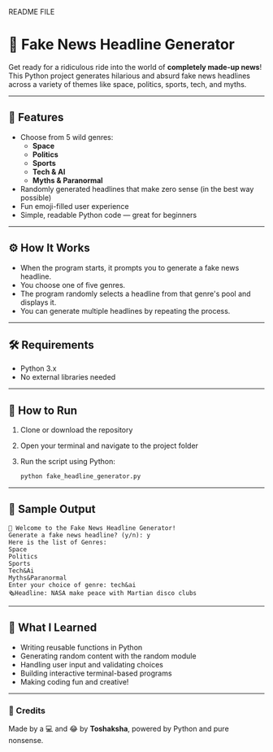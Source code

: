 README FILE
# 📰 Fake News Headline Generator

Get ready for a ridiculous ride into the world of **completely made-up news**! This Python project generates hilarious and absurd fake news headlines across a variety of themes like space, politics, sports, tech, and myths.

---

## 🚀 Features

- Choose from 5 wild genres:
  - **Space**
  - **Politics**
  - **Sports**
  - **Tech & AI**
  - **Myths & Paranormal**
- Randomly generated headlines that make zero sense (in the best way possible)
- Fun emoji-filled user experience
- Simple, readable Python code — great for beginners

---

## ⚙️ How It Works

- When the program starts, it prompts you to generate a fake news headline.  
- You choose one of five genres.  
- The program randomly selects a headline from that genre's pool and displays it.  
- You can generate multiple headlines by repeating the process.

---

## 🛠️ Requirements

- Python 3.x  
- No external libraries needed

---

## 🚀 How to Run

1. Clone or download the repository  
2. Open your terminal and navigate to the project folder  
3. Run the script using Python:

   ```bash
   python fake_headline_generator.py

---

## 📌 Sample Output

 ```
📰 Welcome to the Fake News Headline Generator!
Generate a fake news headline? (y/n): y
Here is the list of Genres:
Space
Politics
Sports
Tech&Ai
Myths&Paranormal
Enter your choice of genre: tech&ai
🗞️Headline: NASA make peace with Martian disco clubs
 ```

---

## 🎯 What I Learned

- Writing reusable functions in Python
- Generating random content with the random module
- Handling user input and validating choices
- Building interactive terminal-based programs
- Making coding fun and creative!

---

### 🤖 Credits
Made by a 💻 and 😂 by **Toshaksha**, powered by Python and pure nonsense.